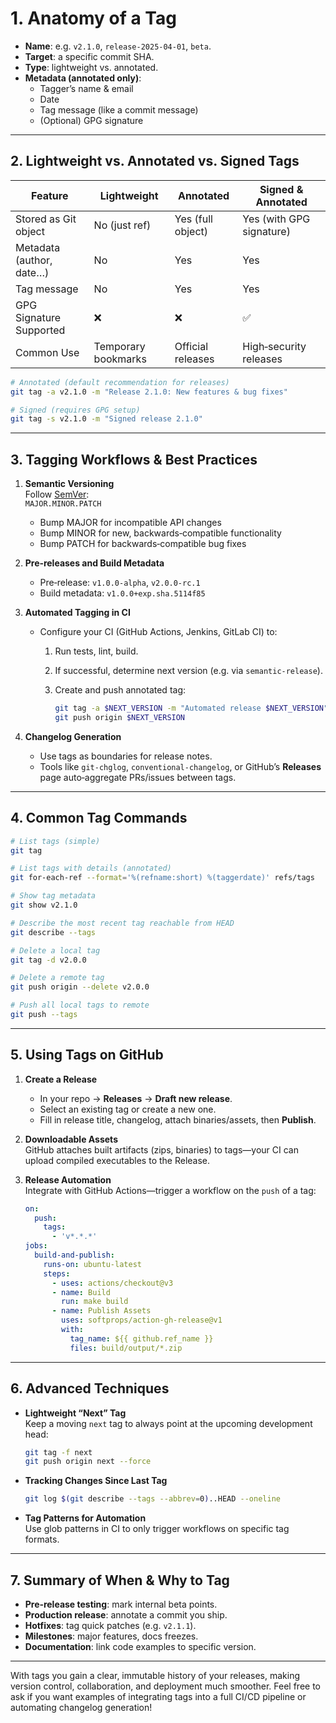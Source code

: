 # 1. Anatomy of a Tag

- **Name**: e.g. `v2.1.0`, `release-2025-04-01`, `beta`.
- **Target**: a specific commit SHA.
- **Type**: lightweight vs. annotated.
- **Metadata (annotated only)**:
  - Tagger’s name & email
  - Date
  - Tag message (like a commit message)
  - (Optional) GPG signature

---

## 2. Lightweight vs. Annotated vs. Signed Tags

| Feature                    | Lightweight          | Annotated                        | Signed & Annotated               |
|----------------------------|----------------------|----------------------------------|----------------------------------|
| Stored as Git object       | No (just ref)        | Yes (full object)                | Yes (with GPG signature)         |
| Metadata (author, date…)   | No                   | Yes                              | Yes                              |
| Tag message                | No                   | Yes                              | Yes                              |
| GPG Signature Supported    | ❌                    | ❌                               | ✅                               |
| Common Use                 | Temporary bookmarks  | Official releases                | High‑security releases           |

```bash
# Annotated (default recommendation for releases)
git tag -a v2.1.0 -m "Release 2.1.0: New features & bug fixes"

# Signed (requires GPG setup)
git tag -s v2.1.0 -m "Signed release 2.1.0"
```

---

## 3. Tagging Workflows & Best Practices

1. **Semantic Versioning**  
   Follow [SemVer](https://semver.org/):  
   `MAJOR.MINOR.PATCH`  
   - Bump MAJOR for incompatible API changes  
   - Bump MINOR for new, backwards‑compatible functionality  
   - Bump PATCH for backwards‑compatible bug fixes

2. **Pre‑releases and Build Metadata**  
   - Pre‑release: `v1.0.0-alpha`, `v2.0.0-rc.1`  
   - Build metadata: `v1.0.0+exp.sha.5114f85`

3. **Automated Tagging in CI**  
   - Configure your CI (GitHub Actions, Jenkins, GitLab CI) to:
     1. Run tests, lint, build.
     2. If successful, determine next version (e.g. via `semantic-release`).
     3. Create and push annotated tag:  

        ```bash
        git tag -a $NEXT_VERSION -m "Automated release $NEXT_VERSION"
        git push origin $NEXT_VERSION
        ```

4. **Changelog Generation**  
   - Use tags as boundaries for release notes.  
   - Tools like `git-chglog`, `conventional-changelog`, or GitHub’s **Releases** page auto‑aggregate PRs/issues between tags.

---

## 4. Common Tag Commands

```bash
# List tags (simple)
git tag

# List tags with details (annotated)
git for-each-ref --format='%(refname:short) %(taggerdate)' refs/tags

# Show tag metadata
git show v2.1.0

# Describe the most recent tag reachable from HEAD
git describe --tags

# Delete a local tag
git tag -d v2.0.0

# Delete a remote tag
git push origin --delete v2.0.0

# Push all local tags to remote
git push --tags
```

---

## 5. Using Tags on GitHub

1. **Create a Release**  
   - In your repo → **Releases** → **Draft new release**.  
   - Select an existing tag or create a new one.  
   - Fill in release title, changelog, attach binaries/assets, then **Publish**.

2. **Downloadable Assets**  
   GitHub attaches built artifacts (zips, binaries) to tags—your CI can upload compiled executables to the Release.

3. **Release Automation**  
   Integrate with GitHub Actions—trigger a workflow on the `push` of a tag:

   ```yaml
   on:
     push:
       tags:
         - 'v*.*.*'
   jobs:
     build-and-publish:
       runs-on: ubuntu-latest
       steps:
         - uses: actions/checkout@v3
         - name: Build
           run: make build
         - name: Publish Assets
           uses: softprops/action-gh-release@v1
           with:
             tag_name: ${{ github.ref_name }}
             files: build/output/*.zip
   ```

---

## 6. Advanced Techniques

- **Lightweight “Next” Tag**  
  Keep a moving `next` tag to always point at the upcoming development head:

  ```bash
  git tag -f next
  git push origin next --force
  ```

- **Tracking Changes Since Last Tag**  

  ```bash
  git log $(git describe --tags --abbrev=0)..HEAD --oneline
  ```

- **Tag Patterns for Automation**  
  Use glob patterns in CI to only trigger workflows on specific tag formats.

---

## 7. Summary of When & Why to Tag

- **Pre‑release testing**: mark internal beta points.
- **Production release**: annotate a commit you ship.
- **Hotfixes**: tag quick patches (e.g. `v2.1.1`).
- **Milestones**: major features, docs freezes.
- **Documentation**: link code examples to specific version.

---

With tags you gain a clear, immutable history of your releases, making version control, collaboration, and deployment much smoother. Feel free to ask if you want examples of integrating tags into a full CI/CD pipeline or automating changelog generation!
